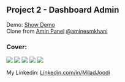 ## Project 2 - Dashboard Admin

   Demo: [Show Demo](https://tailwind-projects-three.vercel.app/)  
   Clone from [Amin Panel](https://aminpanel.sectron.ir/public/) [@aminesmkhani](https://github.com/aminesmkhani)
### Cover:
![](https://s30.picofile.com/file/8474735226/r3.JPG)
![](https://s30.picofile.com/file/8474735242/r4.JPG)
![](https://s30.picofile.com/file/8474735250/r5.JPG)
![](https://s30.picofile.com/file/8474735268/r6.JPG)
![](https://s30.picofile.com/file/8474735284/r7.JPG)


My Linkedin: [Linkedin.com/in/MiladJoodi](https://www.linkedin.com/in/MiladJoodi/)  
